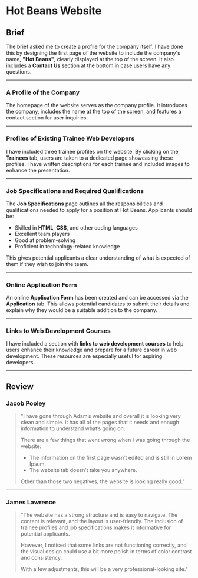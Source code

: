 # Hot Beans Website

## Brief

The brief asked me to create a profile for the company itself. I have done this by designing the first page of the website to include the company's name, **"Hot Beans"**, clearly displayed at the top of the screen. It also includes a **Contact Us** section at the bottom in case users have any questions.

---

### **A Profile of the Company**

The homepage of the website serves as the company profile. It introduces the company, includes the name at the top of the screen, and features a contact section for user inquiries.

---

### **Profiles of Existing Trainee Web Developers**

I have included three trainee profiles on the website. By clicking on the **Trainees** tab, users are taken to a dedicated page showcasing these profiles. I have written descriptions for each trainee and included images to enhance the presentation.

---

### **Job Specifications and Required Qualifications**

The **Job Specifications** page outlines all the responsibilities and qualifications needed to apply for a position at Hot Beans. Applicants should be:

- Skilled in **HTML**, **CSS**, and other coding languages  
- Excellent team players  
- Good at problem-solving  
- Proficient in technology-related knowledge  

This gives potential applicants a clear understanding of what is expected of them if they wish to join the team.

---

### **Online Application Form**

An online **Application Form** has been created and can be accessed via the **Application** tab. This allows potential candidates to submit their details and explain why they would be a suitable addition to the company.

---

### **Links to Web Development Courses**

I have included a section with **links to web development courses** to help users enhance their knowledge and prepare for a future career in web development. These resources are especially useful for aspiring developers.

---

## **Review**

### **Jacob Pooley**

> "I have gone through Adam’s website and overall it is looking very clean and simple. It has all of the pages that it needs and enough information to understand what’s going on.  
>  
> There are a few things that went wrong when I was going through the website:  
> - The information on the first page wasn’t edited and is still in Lorem Ipsum.  
> - The website tab doesn’t take you anywhere.  
>  
> Other than those two negatives, the website is looking really good."

---

### **James Lawrence**

> "The website has a strong structure and is easy to navigate. The content is relevant, and the layout is user-friendly. The inclusion of trainee profiles and job specifications makes it informative for potential applicants.  
>  
> However, I noticed that some links are not functioning correctly, and the visual design could use a bit more polish in terms of color contrast and consistency.  
>  
> With a few adjustments, this will be a very professional-looking site."
